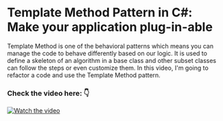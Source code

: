 # Template Method Pattern in C#: Make your application plug-in-able
Template Method is one of the behavioral patterns which means you can manage the code to behave differently based on our logic. It is used to define a skeleton of an algorithm in a base class and other subset classes can follow the steps or even customize them. In this video, I'm going to refactor a code and use the Template Method pattern.

### Check the video here: 👇
[![Watch the video](https://img.youtube.com/vi/ncot574kjC8/hqdefault.jpg)](https://youtu.be/ncot574kjC8)
